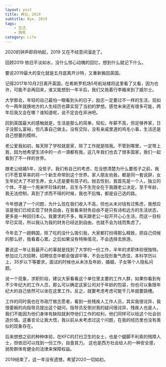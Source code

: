 ```yaml
---
layout: post
title: 再见，2019
subtitle: Bye, 2019
tags: 
    - 生活
    - 随笔
category: Life
---
```

2020的钟声即将响起，2019 又在不经意间溜走了。

回顾2019 依旧平淡如水，没什么惊心动魄的回忆，想到什么就记下什么。

要说2019最大的变化就是五月底离开沙特，又重新搬回英国。

记得2017年10月2日离开英国，在希斯罗机场5号航站楼将这里看了又看，因为也许，可能不会再回来，谁又能想到一年半后，我们又拖着行李箱来到了威尔士。

大学那会，年轻的自己最怕一眼看到头的日子，励志一定要过不一样的生活，现如今一两年就换地方的人生经历也算实现了当初的梦想。感觉未来还有很多可能，两年后我又会在哪？谁知道呢，说不定会在非洲吧。

回到英国最大的感触就是，生活是那么的简单，轻松，年薪不高，但足够养家，日子没那么富裕，但凡事自己做主。没有交际，没有亲戚里道的鸡毛小事，生活还是自己想要的模样。

老公爱我如初，每天除了学校就是家，除了工作就是陪我。不管到哪里，一定带上我，因为他希望生活中的一点一滴都有我，这几年我们也去了很多国家，我们一起看到了不一样的世界。

跟老公结婚5年，没孩子。我们有自己的考虑，在没想清楚为什么要孩子之前，我们不愿意草率的将一个新生命带到这个世界。家人朋友劝我，都是同一套说辞，女生年纪大了不好生养，女人还是要有孩子的。抛去性别，我首先是一个人，独立的个体，不是一个用来怀珍珠的蚌，且生与不生完全在于我跟老公决定。至于年龄，我无法控制，真到了求而不得的时候，我也不后悔，都是自己选的路。

今年想通了一个问题，为什么现在我们收入不高，但也从未对钱有过焦虑，我想应该是我们已经实现了财务自由，在我看来财务自由不是只有诗和远方的生活状态，更多是一种回归本心。我要求的不多，每天跟老公一起开开心心生活，而这一目标早已实现，所以我认为我的财务已经达到自由，也就不会为钱而焦虑了。

今年去了一趟韩国，除了吃的没什么吸引我，大家都打扮得那么精致，把自己伺候的那么好，我看着心累。之后如果没有特殊情况，不会选择去旅游。

要说这一年让我最开心的事就是找到了大学的一份工作，半年的求职体验很独特。参加过几次招聘，招聘信息中都会强调平等，不会出现形象气质佳，本科学历以上，35岁以下等要求，面试的时候也从未涉及年龄，婚姻，子女等个人隐私问题。

说一个现象，求职阶段，建议大家看看这个单位里主要的工作人群，如果你看到有不少年纪大的工作人员，那么可以确定这家公司对于年龄的包容，你也可以象限年纪大的自己依然可以坐在这里工作。反之，就要考虑考虑可能干几年就要跳槽。

工作的同时我也在市政厅做志愿者，看到一些残疾人工作人员，其实我很诧异，我很委婉的向指导员提出这个疑问，指导员反倒对我的疑问很诧异，残疾人也是人，我们不能因为他们身体有缺陷就剥夺他们工作的权利，他们同样可以给这个社会创造价值。这番言论让我大悟，我以前从未考虑过这个问题，在我的经历里也没有类似的现象存在。

后来想想之前的种种体验，在KFC的打扫卫生的女士，也是个腿脚不利索的残障人士，但依旧可以找到一份工作，自食其力。
这也是西方社会给人的一种安全感，弱势群体有健全的法律来保障权益。

2019结束了，这一年没有遗憾，希望2020一切如初。
